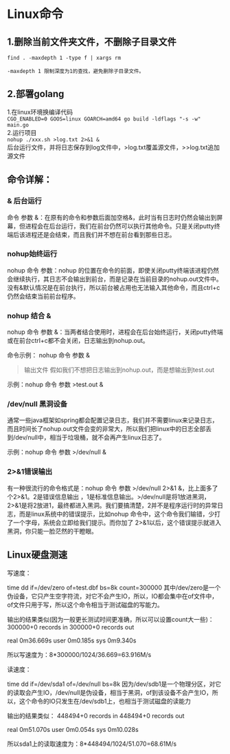 # Linux命令

## 1.删除当前文件夹文件，不删除子目录文件

```
find . -maxdepth 1 -type f | xargs rm

-maxdepth 1 限制深度为1的查找，避免删除子目录文件。

```
## 2.部署golang
1.在linux环境换编译代码  
`CGO_ENABLED=0 GOOS=linux GOARCH=amd64 go build -ldflags "-s -w" main.go`  
2.运行项目  
`nohup ./xxx.sh >log.txt 2>&1 & `  
后台运行文件，并将日志保存到log文件中，>log.txt覆盖源文件，>>log.txt追加源文件
## 命令详解：
### & 后台运行
命令 参数 &：在原有的命令和参数后面加空格&，此时当有日志时仍然会输出到屏幕，但进程会在后台运行，我们在前台仍然可以执行其他命令。只是关闭putty终端后该进程还是会结束，而且我们并不想在前台看到那些日志。

### nohup始终运行
nohup 命令 参数：nohup 的位置在命令的前面，即使关闭putty终端该进程仍然会继续执行，其日志不会输出到前台，而是记录在当前目录的nohup.out文件中。没有&默认情况是在前台执行，所以前台被占用也无法输入其他命令，而且ctrl+c仍然会结束当前前台程序。

### nohup 结合 &
nohup 命令 参数 &：当两者结合使用时，进程会在后台始终运行，关闭putty终端或在前台ctrl+c都不会关闭，日志输出到nohup.out。

命令示例： nohup 命令 参数 &  

>输出文件
假如我们不想把日志输出到nohup.out，而是想输出到test.out

示例：nohup 命令 参数 >test.out &

### /dev/null 黑洞设备
通常一些java框架如spring都会配置记录日志，我们并不需要linux来记录日志，而且时间长了nohup.out文件会变的非常大，所以我们把linux中的日志全部丢到/dev/null中，相当于垃圾桶，就不会再产生linux日志了。

示例：nohup 命令 参数 >/dev/null &

### 2>&1错误输出 
有一种很流行的命令格式是：nohup 命令 参数 >/dev/null 2>&1 &，比上面多了个2>&1。2是错误信息输出 ，1是标准信息输出。>/dev/null是将1放进黑洞， 2>&1是将2放进1，最终都进入黑洞。我们要搞清楚，2并不是程序运行时的异常日志，而是linux系统中的错误提示，比如nohup 命令中，这个命令我们输错，少打了一个字母，系统会立即给我们提示。而你加了 2>&1以后，这个错误提示就进入黑洞，你只能一脸茫然的干瞪眼。

## Linux硬盘测速
写速度：

time dd if=/dev/zero of=test.dbf bs=8k count=300000
其中/dev/zero是一个伪设备，它只产生空字符流，对它不会产生IO，所以，IO都会集中在of文件中，of文件只用于写，所以这个命令相当于测试磁盘的写能力。

输出的结果类似(因为一般更长测试时间更准确，所以可以设置count大一些)：
300000+0 records in
300000+0 records out

real 0m36.669s
user 0m0.185s
sys 0m9.340s

所以写速度为：8*300000/1024/36.669=63.916M/s

读速度：

time dd if=/dev/sda1 of=/dev/null bs=8k
因为/dev/sdb1是一个物理分区，对它的读取会产生IO，/dev/null是伪设备，相当于黑洞，of到该设备不会产生IO，所以，这个命令的IO只发生在/dev/sdb1上，也相当于测试磁盘的读能力

输出的结果类似：
448494+0 records in
448494+0 records out


real 0m51.070s
user 0m0.054s
sys 0m10.028s

所以sda1上的读取速度为：8*448494/1024/51.070=68.61M/s